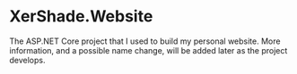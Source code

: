 # XerShade.Website
The ASP.NET Core project that I used to build my personal website. More information, and a possible name change, will be added later as the project develops.
